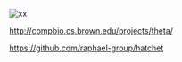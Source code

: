![xx](https://github.com/xiucz/pics/blob/master/20191108.jpg?raw=true)

http://compbio.cs.brown.edu/projects/theta/

https://github.com/raphael-group/hatchet